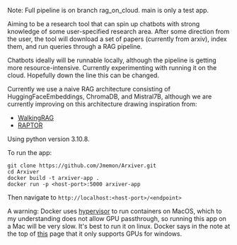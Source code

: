
Note: Full pipeline is on branch rag_on_cloud. main is only a test app.

Aiming to be a research tool that can spin up chatbots with strong knowledge of some user-specified research area. After some direction from the user, the tool will download a set of papers (currently from arxiv), index them, and run queries through a RAG pipeline.

Chatbots ideally will be runnable locally, although the pipeline is getting more resource-intensive. Currently experimenting with running it on the cloud. Hopefully down the line this can be changed.

Currently we use a naive RAG architecture consisting of HuggingFaceEmbeddings, ChromaDB, and Mistral7B, although we are currently improving on this architecture drawing inspiration from:
- [WalkingRAG](https://twitter.com/hrishioa/status/1745835962108985737)
- [RAPTOR](https://github.com/parthsarthi03/raptor)

Using python version 3.10.8.

To run the app:
```
git clone https://github.com/Jmemon/Arxiver.git
cd Arxiver
docker build -t arxiver-app .
docker run -p <host-port>:5000 arxiver-app
```
Then navigate to `http://localhost:<host-port>/<endpoint>`

A warning:
Docker uses [hypervisor](https://developer.apple.com/documentation/hypervisor) to run containers on MacOS, which to my understanding does not allow GPU passthrough, so running this app on a Mac will be very slow. It's best to run it on linux. Docker says in the note at the top of [this](https://docs.docker.com/desktop/gpu/) page that it only supports GPUs for windows.
